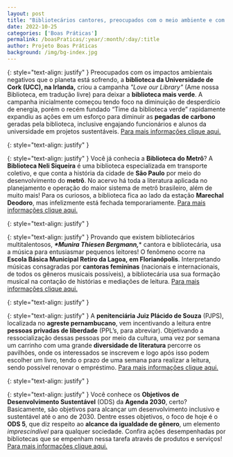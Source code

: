 ```yaml
---
layout: post
title: "Bibliotecários cantores, preocupados com o meio ambiente e com a ressocialização de pessoas, confira!"
date: 2022-10-25
categories: ['Boas Práticas']
permalink: /boasPraticas/:year/:month/:day/:title
author: Projeto Boas Práticas
background: /img/bg-index.jpg
---
```

{: style="text-align: justify" }
Preocupados com os impactos ambientais negativos que o planeta está sofrendo, a __biblioteca da Universidade de Cork (UCC), na Irlanda,__ criou a campanha _"Love our Library"_ (Ame nossa Biblioteca, em tradução livre) para deixar a __biblioteca mais verde__. A campanha inicialmente começou tendo foco na diminuição de desperdício de energia, porém o recém fundado “Time da biblioteca verde” rapidamente expandiu as ações em um esforço para diminuir as __pegadas de carbono__ geradas pela biblioteca, inclusive engajando funcionários e alunos da universidade em projetos sustentáveis.
[Para mais informações clique aqui.](https://blog.oup.com/2021/11/green-libraries-tackling-environmental-challenges-university-college-cork/)

{: style="text-align: justify" }


{: style="text-align: justify" }
Você já conhecia a __Biblioteca do Metrô__? A __Biblioteca Neli Siqueira__ é uma biblioteca especializada em transporte coletivo, e que conta a história da cidade de __São Paulo__ por meio do desenvolvimento do __metrô__. No acervo há toda a literatura aplicada no planejamento e operação do maior sistema de metrô brasileiro, além de muito mais! Para os curiosos, a biblioteca fica ao lado da estação __Marechal Deodoro__, mas infelizmente está fechada temporariamente. 
[Para mais informações clique aqui.](https://viatrolebus.com.br/2022/09/biblioteca-do-metro-especializada-em-transporte-publico/)

{: style="text-align: justify" }


{: style="text-align: justify" }
Provando que existem bibliotecários multitalentosos, **_*Munira Thiesen Bergmann,_*** cantora e bibliotecária, usa a música para entusiasmar pequenos leitores! O fenômeno ocorre na __Escola Básica Municipal Retiro da Lagoa, em Florianópolis__. Interpretando músicas consagradas por __cantoras femininas__ (nacionais e internacionais, de todos os gêneros musicais possíveis), a bibliotecária usa sua formação musical na contação de histórias e mediações de leitura.
[Para mais informações clique aqui.](https://ndmais.com.br/educacao/bibliotecaria-incentiva-leitura-com-musica/)

{: style="text-align: justify" }


{: style="text-align: justify" }
A __penitenciária Juiz Plácido de Souza__ (PJPS), localizada no __agreste pernambucano__, vem incentivando a leitura entre __pessoas privadas de liberdade__ (PPL’s, para abreviar). Objetivando a ressocialização dessas pessoas por meio da cultura, uma vez por semana um carrinho com uma grande __diversidade de literatura__ percorre os pavilhões, onde os interessados se inscrevem e logo após isso podem escolher um livro, tendo o prazo de uma semana para realizar a leitura, sendo possível renovar o empréstimo. 
[Para mais informações clique aqui.](https://www.leiaja.com/carreiras/2022/09/12/penitenciaria-cria-biblioteca-movel-para-detentos/)

{: style="text-align: justify" }


{: style="text-align: justify" }
Você conhece os __Objetivos de Desenvolvimento Sustentável__ (ODS) da __Agenda 2030__, certo? Basicamente, são objetivos para alcançar um desenvolvimento inclusivo e sustentável até o ano de 2030. Dentre esses objetivos, o foco de hoje é o __ODS 5__, que diz respeito ao __alcance da igualdade de gênero__, um elemento _imprescindível_ para qualquer sociedade. Confira ações desempenhadas por bibliotecas que se empenham nessa tarefa através de produtos e serviços!
[Para mais informações clique aqui.](https://www.biblogtecarios.es/martagarcia/ideas-y-actividades-bibliotecarias-relacionadas-con-el-ods-5-de-la-agenda-2030/)
